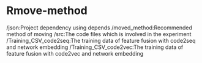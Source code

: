 # Rmove-method
/json:Project dependency using depends
/moved_method:Recommended method of moving
/src:The code files which is involved in the experiment
/Training_CSV_code2seq:The training data of feature fusion with code2seq and network embedding
/Training_CSV_code2vec:The training data of feature fusion with code2vec and network embedding
